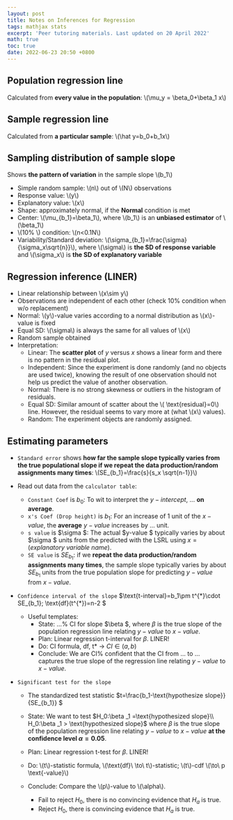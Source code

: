 ```yaml
---
layout: post
title: Notes on Inferences for Regression
tags: mathjax stats
excerpt: 'Peer tutoring materials. Last updated on 20 April 2022'
math: true
toc: true
date: 2022-06-23 20:50 +0800
---
```


## Population regression line

Calculated from **every value in the population**: \\(\mu_y = \beta_0+\beta_1 x\\)

## Sample regression line

Calculated from **a particular sample**: \\\(\hat y=b_0+b_1x\\\)

## Sampling distribution of sample slope

Shows **the pattern of variation** in the sample slope \\\(b_1\\\)

- Simple random sample: \\\(n\\\) out of \\\(N\\\) observations
- Response value: \\\(y\\\)
- Explanatory value: \\\(x\\\)
- Shape: approximately normal, if the **Normal** condition is met
- Center: \\\(\mu_{b_1}=\beta_1\\\), where \\\(b_1\\\) is an **unbiased estimator** of \\\(\beta_1\\\)
- \\\(10\% \\\) condition: \\\(n<0.1N\\\)
- Variability/Standard deviation: \\\(\sigma_{b_1}=\frac{\sigma}{\sigma_x\sqrt{n}}\\\), where \\\(\sigma\\\) is **the SD of response variable** and \\\(\sigma_x\\\) is **the SD of explanatory variable**

## Regression inference (LINER)

- Linear relationship between \\\(x\sim y\\\)
- Observations are independent of each other (check 10% condition when w/o replacement)
- Normal: \\\(y\\\)-value varies according to a normal distribution as \\\(x\\\)-value is fixed
- Equal SD: \\\(\sigma\\\) is always the same for all values of \\\(x\\\)
- Random sample obtained
- Interpretation:
  - Linear: The **scatter plot** of $y$ versus $x$ shows a linear form and there is no pattern in the residual plot.
  - Independent: Since the experiment is done randomly (and no objects are used twice), knowing the result of one observation should not help us predict the value of another observation.
  - Normal: There is no strong skewness or outliers in the histogram of residuals.
  - Equal SD: Similar amount of scatter about the \\\( \text{residual}=0\\\) line. However, the residual seems to vary more at (what \\\(x\\\) values).
  - Random: The experiment objects are randomly assigned.

## Estimating parameters

  - `Standard error` shows **how far the sample slope typically varies from the true populational slope if we repeat the data production/random assignments many times**: \\(SE_{b_1}=\frac{s}{s_x \sqrt{n-1}}\\)

  - Read out data from the `calculator table`:

    - `Constant Coef` is $b_0$: To wit to interpret the $y-intercept$, ... **on average**.
    - `x's Coef (Drop height)` is $b_1$: For an increase of 1 unit of the $x-value$, the **average** $y-value$ increases by ... unit.
    - `s value` is  $\sigma $: The actual  $y-value $ typically varies by about  $\sigma $ units from the predicted with the LSRL using $x=(explanatory\ variable\ name)$.
    - `SE value` is  $SE_{b_1}$: if we **repeat the data production/random assignments many times**, the sample slope typically varies by about $SE_{b_1}$ units from the true population slope for predicting $y-value$ from $x-value$.

- `Confidence interval of the slope`   $\text{t-interval}=b_1\pm t^{\*}\cdot SE_{b_1}; \text{df}(t^{\*})=n-2 $

  - Useful templates:
    - State: ...% CI for slope  $\beta $, where
      $\beta$
    is the true slope of the population regression line relating  $y-value$ to  $x-value$.
    - Plan: Linear regression t-interval for  $\beta$. LINER!
    - Do: CI formula, df, t*  $\to$ $CI\in(a,b)$
    - Conclude: We are CI% confident that the CI from ... to ... captures the true slope of the regression line relating  $y-value$ to  $x-value$.

- `Significant test for the slope`

  - The standardized test statistic  $t=\frac{b_1-\text{hypothesize slope}}{SE_{b_1}} $

  - State: We want to test $H_0:\beta _1 =\text{hypothesized slope}\\ H_0:\beta _1 > \text{hypothesized slope}$
          where $\beta$ is the true slope of the population regression line relating $y-value$ to $x-value$ **at the confidence level $\alpha = 0.05$**.

  - Plan: Linear regression t-test for $\beta$. LINER!

  - Do: \\(t\\)-statistic formula, \\(\text{df}\ \to\ t\\)-statistic; \\(t\\)-cdf \\(\to\ p \text{-value}\\)

  - Conclude: Compare the \\(p\\)-value to \\(\alpha\\).

      - Fail to reject $H_0$, there is no convincing evidence that $H_a$ is true.
      - Reject $H_0$, there is convincing evidence that $H_a$ is true.
